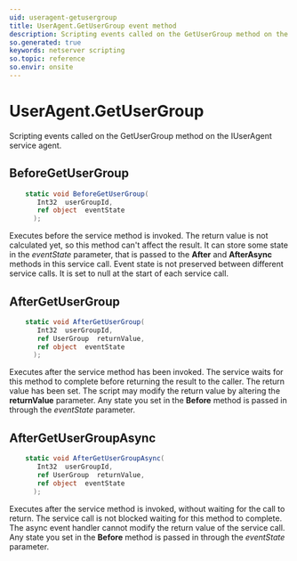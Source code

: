 ```yaml
---
uid: useragent-getusergroup
title: UserAgent.GetUserGroup event method
description: Scripting events called on the GetUserGroup method on the UserAgent service agent.
so.generated: true
keywords: netserver scripting
so.topic: reference
so.envir: onsite
---
```

# UserAgent.GetUserGroup

Scripting events called on the <see cref='M:IUserAgent.GetUserGroup'>GetUserGroup</see> method on the <see cref='IUserAgent'>IUserAgent</see>  service agent.

## BeforeGetUserGroup
```cs
    static void BeforeGetUserGroup(
       Int32  userGroupId,
       ref object  eventState
      );
```
Executes before the service method is invoked.
The return value is not calculated yet, so this method can't affect the result.
It can store some state in the *eventState* parameter, that is passed to the **After** and **AfterAsync** methods in this service call.
Event state is not preserved between different service calls. It is set to null at the start of each service call.
## AfterGetUserGroup
```cs
    static void AfterGetUserGroup(
       Int32  userGroupId,
       ref UserGroup  returnValue,
       ref object  eventState
      );
```
Executes after the service method has been invoked. The service waits for this method to complete before returning the result to the caller.
The return value has been set. The script may modify the return value by altering the **returnValue** parameter.
Any state you set in the **Before** method is passed in through the *eventState* parameter.
## AfterGetUserGroupAsync
```cs
    static void AfterGetUserGroupAsync(
       Int32  userGroupId,
       ref UserGroup  returnValue,
       ref object  eventState
      );
```
Executes after the service method is invoked, without waiting for the call to return.
The service call is not blocked waiting for this method to complete.
The async event handler cannot modify the return value of the service call.
Any state you set in the **Before** method is passed in through the *eventState* parameter.


